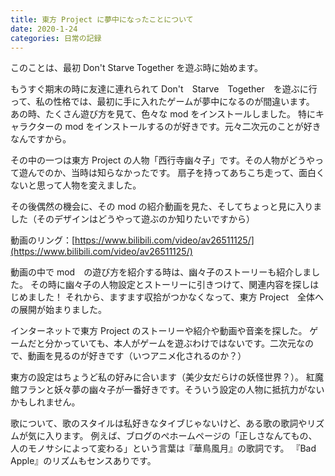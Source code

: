 ```yaml
---
title: 東方 Project に夢中になったことについて
date: 2020-1-24
categories: 日常の記録
---
```


このことは、最初 Don't Starve Together を遊ぶ時に始めます。

もうすぐ期末の時に友達に連れられて Don't　Starve　Together　を遊ぶに行って、私の性格では、最初に手に入れたゲームが夢中になるのが間違います。
あの時、たくさん遊び方を見て、色々な mod をインストールしました。
特にキャラクターの mod をインストールするのが好きです。元々二次元のことが好きなんですから。

<!--more-->

その中の一つは東方 Project の人物「西行寺幽々子」です。その人物がどうやって遊んでのか、当時は知らなかったです。
扇子を持ってあちこち走って、面白くないと思って人物を変えました。

その後偶然の機会に、その mod の紹介動画を見た、そしてちょっと見に入りました（そのデザインはどうやって遊ぶのか知りたいですから）

動画のリング：[https://www.bilibili.com/video/av26511125/](https://www.bilibili.com/video/av26511125/)

動画の中で mod　の遊び方を紹介する時は、幽々子のストーリーも紹介しました。
その時に幽々子の人物設定とストーリーに引きつけて、関連内容を探しはじめました！
それから、ますます収拾がつかなくなって、東方 Project　全体への展開が始まりました。

インターネットで東方 Project のストーリーや紹介や動画や音楽を探した。
ゲームだと分かっていても、本人がゲームを遊ぶわけではないです。二次元なので、動画を見るのが好きです（いつアニメ化されるのか？）

東方の設定はちょうど私の好みに合います（美少女だらけの妖怪世界？）。
紅魔館フランと妖々夢の幽々子が一番好きです。そういう設定の人物に抵抗力がないかもしれません。

歌について、歌のスタイルは私好きなタイブじゃないけど、ある歌の歌詞やリズムが気に入ります。
例えば、ブログのぺホームページの「正しさなんてもの、人のモノサシによって変わる」という言葉は『華鳥風月』の歌詞です。
『Bad Apple』のリズムもセンスありです。
